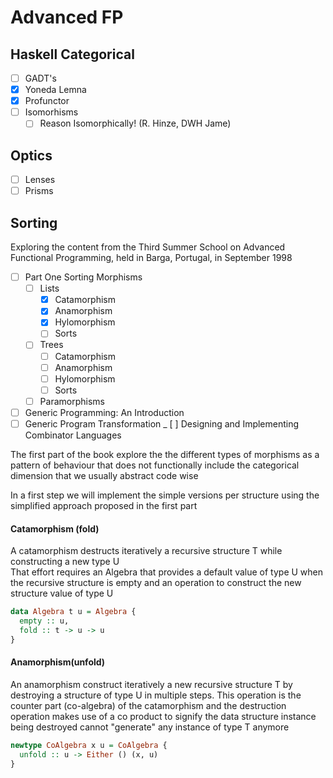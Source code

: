 # Advanced FP

## Haskell Categorical

- [ ] GADT's
- [X] Yoneda Lemna
- [X] Profunctor
- [ ] Isomorhisms
    - [ ] Reason Isomorphically! (R. Hinze, DWH Jame)
## Optics

- [ ] Lenses
- [ ] Prisms

## Sorting

Exploring the content from the Third Summer School on Advanced Functional Programming, 
held in Barga, Portugal, in September 1998


- [ ] Part One Sorting Morphisms
  - [ ] Lists
      - [X] Catamorphism
      - [X] Anamorphism
      - [X] Hylomorphism
      - [ ] Sorts
  - [ ] Trees
      - [ ] Catamorphism
      - [ ] Anamorphism
      - [ ] Hylomorphism
      - [ ] Sorts
  - [ ] Paramorphisms  
- [ ] Generic Programming: An Introduction
- [ ] Generic Program Transformation
_ [ ] Designing and Implementing Combinator Languages

The first part of the book explore the the different types of morphisms as 
a pattern of behaviour that does not functionally include the categorical dimension
that we usually abstract code wise

In a first step we will implement the simple versions per structure using the
simplified approach proposed in the first part 

#### Catamorphism (fold)
A catamorphism destructs iteratively a recursive structure T
while constructing a new type U   
That effort requires an Algebra that provides a default value of type U
when the recursive structure is empty and an operation to construct the
new structure value of type U

```haskell
data Algebra t u = Algebra {
  empty :: u,
  fold :: t -> u -> u
}
```
 
#### Anamorphism(unfold)
An anamorphism construct iteratively a new recursive structure T
by destroying a structure of type U in multiple steps.
This operation is the counter part (co-algebra) of the catamorphism
and the destruction operation makes use of a co product to signify the
data structure instance being destroyed cannot "generate" any instance
of type T anymore
 
```haskell
newtype CoAlgebra x u = CoAlgebra {
  unfold :: u -> Either () (x, u)
}
``` 




